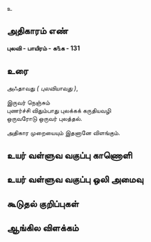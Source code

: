 உ


## அதிகாரம் எண்

**புலவி - பாயிரம் - க௩க - 131**

## உரை

அஃதாவது _( 	புலவியாவது )_,  

இருவர் நெஞ்சும்  
புணர்ச்சி விதும்பாது புலக்கக் கருதியவழி  
ஒருவரோடு ஒருவர் புலத்தல். 

அதிகார முறையையும் இதனானே விளங்கும்.

## உயர் வள்ளுவ வகுப்பு காணொளி


## உயர் வள்ளுவ வகுப்பு ஒலி அமைவு 


## கூடுதல் குறிப்புகள்


## ஆங்கில விளக்கம்

